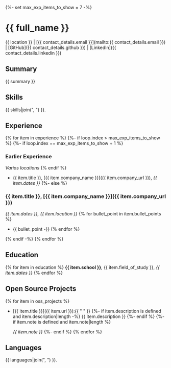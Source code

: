 {%- set max_exp_items_to_show = 7 -%}

# {{ full_name }}

{{ location }} | [{{ contact_details.email }}](mailto:{{ contact_details.email }}) | [GitHub]({{ contact_details.github }}) | [LinkedIn]({{ contact_details.linkedin }})


## Summary

{{ summary }}

## Skills

{{ skills|join(", ") }}.


## Experience
{% for item in experience %}
{%- if loop.index > max_exp_items_to_show %}
{%- if loop.index == max_exp_items_to_show + 1 %}
### Earlier Experience
_Varios locations_
{% endif %}
 * {{ item.title }}, [{{ item.company_name }}]({{ item.company_url }}), _{{ item.dates }}_
{%- else %}
### {{ item.title }}, [{{ item.company_name }}]({{ item.company_url }})
_{{ item.dates }}, {{ item.location }}_
{% for bullet_point in item.bullet_points %}
 * {{ bullet_point -}}
{% endfor %}

{% endif -%}
{% endfor %}


## Education
{% for item in education %}
**{{ item.school }}**, {{ item.field_of_study }}, _{{ item.dates }}_
{% endfor %}



## Open Source Projects
{% for item in oss_projects %}
 * [{{ item.title }}]({{ item.url }}):{{ " " }}
   {%- if item.description is defined and item.description|length -%}
   {{ item.description }}
   {%- endif %}
   {%- if item.note is defined and item.note|length %}

   _{{ item.note }}_
   {%- endif %}
{% endfor %}

## Languages

{{ languages|join(", ") }}.
